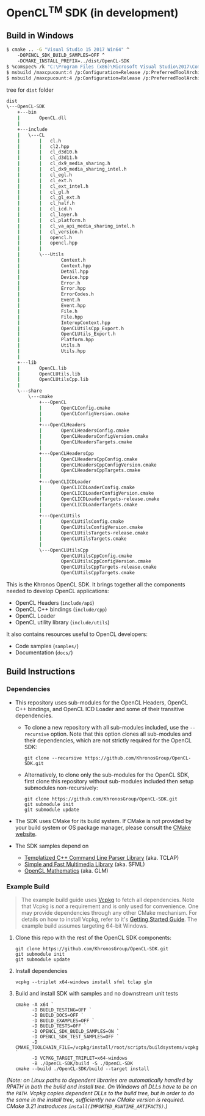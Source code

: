 # OpenCL<sup>TM</sup> SDK (in development)

## Build in Windows

```bash
$ cmake .. -G "Visual Studio 15 2017 Win64" ^
    -DOPENCL_SDK_BUILD_SAMPLES=OFF ^
    -DCMAKE_INSTALL_PREFIX=../dist/OpenCL-SDK
$ %comspec% /k "C:\Program Files (x86)\Microsoft Visual Studio\2017\Community\VC\Auxiliary\Build\vcvars64.bat"
$ msbuild /maxcpucount:4 /p:Configuration=Release /p:PreferredToolArchitecture=x64 ALL_BUILD.vcxproj
$ msbuild /maxcpucount:4 /p:Configuration=Release /p:PreferredToolArchitecture=x64 INSTALL.vcxproj
```

tree for `dist` folder

```bash
dist
\---OpenCL-SDK
    +---bin
    |       OpenCL.dll
    |
    +---include
    |   \---CL
    |       |   cl.h
    |       |   cl2.hpp
    |       |   cl_d3d10.h
    |       |   cl_d3d11.h
    |       |   cl_dx9_media_sharing.h
    |       |   cl_dx9_media_sharing_intel.h
    |       |   cl_egl.h
    |       |   cl_ext.h
    |       |   cl_ext_intel.h
    |       |   cl_gl.h
    |       |   cl_gl_ext.h
    |       |   cl_half.h
    |       |   cl_icd.h
    |       |   cl_layer.h
    |       |   cl_platform.h
    |       |   cl_va_api_media_sharing_intel.h
    |       |   cl_version.h
    |       |   opencl.h
    |       |   opencl.hpp
    |       |
    |       \---Utils
    |               Context.h
    |               Context.hpp
    |               Detail.hpp
    |               Device.hpp
    |               Error.h
    |               Error.hpp
    |               ErrorCodes.h
    |               Event.h
    |               Event.hpp
    |               File.h
    |               File.hpp
    |               InteropContext.hpp
    |               OpenCLUtilsCpp_Export.h
    |               OpenCLUtils_Export.h
    |               Platform.hpp
    |               Utils.h
    |               Utils.hpp
    |
    +---lib
    |       OpenCL.lib
    |       OpenCLUtils.lib
    |       OpenCLUtilsCpp.lib
    |
    \---share
        \---cmake
            +---OpenCL
            |       OpenCLConfig.cmake
            |       OpenCLConfigVersion.cmake
            |
            +---OpenCLHeaders
            |       OpenCLHeadersConfig.cmake
            |       OpenCLHeadersConfigVersion.cmake
            |       OpenCLHeadersTargets.cmake
            |
            +---OpenCLHeadersCpp
            |       OpenCLHeadersCppConfig.cmake
            |       OpenCLHeadersCppConfigVersion.cmake
            |       OpenCLHeadersCppTargets.cmake
            |
            +---OpenCLICDLoader
            |       OpenCLICDLoaderConfig.cmake
            |       OpenCLICDLoaderConfigVersion.cmake
            |       OpenCLICDLoaderTargets-release.cmake
            |       OpenCLICDLoaderTargets.cmake
            |
            +---OpenCLUtils
            |       OpenCLUtilsConfig.cmake
            |       OpenCLUtilsConfigVersion.cmake
            |       OpenCLUtilsTargets-release.cmake
            |       OpenCLUtilsTargets.cmake
            |
            \---OpenCLUtilsCpp
                    OpenCLUtilsCppConfig.cmake
                    OpenCLUtilsCppConfigVersion.cmake
                    OpenCLUtilsCppTargets-release.cmake
                    OpenCLUtilsCppTargets.cmake
```



This is the Khronos OpenCL SDK. It brings together all the components needed to
develop OpenCL applications:

- OpenCL Headers (`include/api`)
- OpenCL C++ bindings (`include/cpp`)
- OpenCL Loader
- OpenCL utility library (`include/utils`)

It also contains resources useful to OpenCL developers:

- Code samples (`samples/`)
- Documentation (`docs/`)

## Build Instructions

### Dependencies

- This repository uses sub-modules for the OpenCL Headers, OpenCL C++ bindings, and OpenCL ICD Loader and some of their transitive dependencies.

  - To clone a new repository with all sub-modules included, use the `--recursive` option. Note that this option clones all sub-modules and their dependencies, which are not strictly required for the OpenCL SDK:

        git clone --recursive https://github.com/KhronosGroup/OpenCL-SDK.git

  - Alternatively, to clone only the sub-modules for the OpenCL SDK, first clone this repository without sub-modules included then setup submodules non-recursively:

        git clone https://github.com/KhronosGroup/OpenCL-SDK.git
        git submodule init
        git submodule update

- The SDK uses CMake for its build system.
If CMake is not provided by your build system or OS package manager, please consult the [CMake website](https://cmake.org).

- The SDK samples depend on

  - [Templatized C++ Command Line Parser Library](http://tclap.sourceforge.net/) (aka. TCLAP)
  - [Simple and Fast Multimedia Library](https://www.sfml-dev.org/) (aka. SFML)
  - [OpenGL Mathematics](https://glm.g-truc.net/0.9.9/index.html) (aka. GLM)

### Example Build

> The example build guide uses [Vcpkg](https://vcpkg.io/en/index.html) to fetch all dependencies. Note that Vcpkg is _not_ a requirement and is only used for convenience. One may provide dependencies through any other CMake mechanism. For details on how to install Vcpkg, refer to it's [Getting Started Guide](https://vcpkg.io/en/getting-started.html). The example build assumes targeting 64-bit Windows.

1. Clone this repo with the rest of the OpenCL SDK components:

       git clone https://github.com/KhronosGroup/OpenCL-SDK.git
       git submodule init
       git submodule update

1. Install dependencies

       vcpkg --triplet x64-windows install sfml tclap glm

1. Build and install SDK with samples and no downstream unit tests

       cmake -A x64 `
             -D BUILD_TESTING=OFF `
             -D BUILD_DOCS=OFF `
             -D BUILD_EXAMPLES=OFF `
             -D BUILD_TESTS=OFF `
             -D OPENCL_SDK_BUILD_SAMPLES=ON `
             -D OPENCL_SDK_TEST_SAMPLES=OFF `
             -D CMAKE_TOOLCHAIN_FILE=/vcpkg/install/root/scripts/buildsystems/vcpkg.cmake `
             -D VCPKG_TARGET_TRIPLET=x64-windows
             -B ./OpenCL-SDK/build -S ./OpenCL-SDK
       cmake --build ./OpenCL-SDK/build --target install

_(Note: on Linux paths to dependent libraries are automatically handled by RPATH in both the build and install tree. On Windows all DLLs have to be on the `PATH`. Vcpkg copies dependent DLLs to the build tree, but in order to do the same in the install tree, sufficiently new CMake version is required. CMake 3.21 instroduces `install(IMPORTED_RUNTIME_ARTIFACTS)`.)_